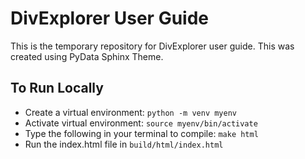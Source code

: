 # DivExplorer User Guide

This is the temporary repository for DivExplorer user guide. This was created using PyData Sphinx Theme.

## To Run Locally
- Create a virtual environment: ```python -m venv myenv```
- Activate virtual environment: ```source myenv/bin/activate```
- Type the following in your terminal to compile: ```make html```
- Run the index.html file in ```build/html/index.html```
